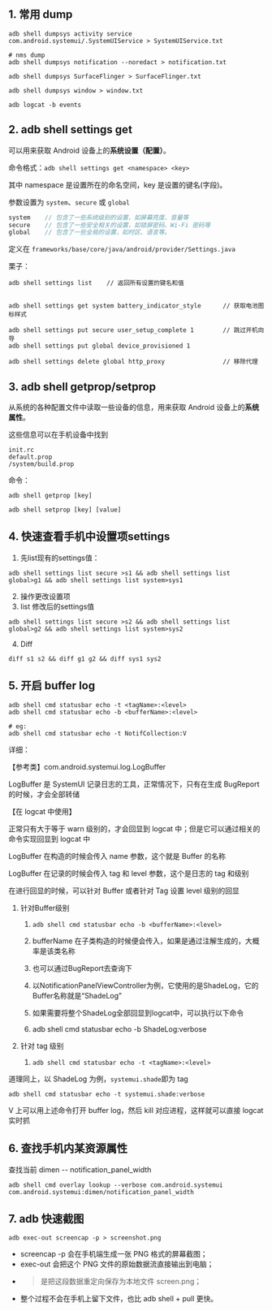 ## 1. 常用 dump
``` shell
adb shell dumpsys activity service com.android.systemui/.SystemUIService > SystemUIService.txt

# nms dump
adb shell dumpsys notification --noredact > notification.txt

adb shell dumpsys SurfaceFlinger > SurfaceFlinger.txt

adb shell dumpsys window > window.txt

adb logcat -b events 
```

## 2. adb  shell settings get

可以用来获取 Android 设备上的**系统设置（配置）**。

命令格式：`adb shell settings get <namespace> <key>`

其中 namespace 是设置所在的命名空间，key 是设置的键名(字段)。

<namespace> 参数设置为 `system`、`secure` 或 `global`

```Java
system    // 包含了一些系统级别的设置，如屏幕亮度、音量等
secure    // 包含了一些安全相关的设置，如锁屏密码、Wi-Fi 密码等
global    // 包含了一些全局的设置，如时区、语言等。
```

<Key> 定义在      `frameworks/base/core/java/android/provider/Settings.java`

栗子：

```Plain
adb shell settings list    // 返回所有设置的键名和值


adb shell settings get system battery_indicator_style      // 获取电池图标样式

adb shell settings put secure user_setup_complete 1        // 跳过开机向导
adb shell settings put global device_provisioned 1

adb shell settings delete global http_proxy                // 移除代理
```

## 3. adb shell getprop/setprop

从系统的各种配置文件中读取一些设备的信息，用来获取 Android 设备上的**系统属性**。

这些信息可以在手机设备中找到

```Shell
init.rc
default.prop
/system/build.prop
```

命令：

```Shell
adb shell getprop [key]

adb shell setprop [key] [value]
```

## 4. 快速查看手机中设置项settings

1. 先list现有的settings值：

```Shell
adb shell settings list secure >s1 && adb shell settings list global>g1 && adb shell settings list system>sys1
```

2. 操作更改设置项
3. list 修改后的settings值

```Shell
adb shell settings list secure >s2 && adb shell settings list global>g2 && adb shell settings list system>sys2
```

4. Diff

```Shell
diff s1 s2 && diff g1 g2 && diff sys1 sys2
```


## 5.  开启 buffer log

```Shell
adb shell cmd statusbar echo -t <tagName>:<level>
adb shell cmd statusbar echo -b <bufferName>:<level>

# eg: 
adb shell cmd statusbar echo -t NotifCollection:V
```

详细：

【参考类】com.android.systemui.log.LogBuffer

LogBuffer 是 SystemUI 记录日志的工具，正常情况下，只有在生成 BugReport 的时候，才会全部转储

【在 logcat 中使用】

正常只有大于等于 warn 级别的，才会回显到 logcat 中；但是它可以通过相关的命令实现回显到 logcat 中

LogBuffer 在构造的时候会传入 name 参数，这个就是 Buffer 的名称

LogBuffer 在记录的时候会传入 tag 和 level 参数，这个是日志的 tag 和级别

在进行回显的时候，可以针对 Buffer 或者针对 Tag 设置 level 级别的回显

1. 针对Buffer级别
   1. ```Shell
      adb shell cmd statusbar echo -b <bufferName>:<level>
      ```

   2.   bufferName 在子类构造的时候便会传入，如果是通过注解生成的，大概率是该类名称

   3.   也可以通过BugReport去查询下

   4.   以NotificationPanelViewController为例，它使用的是ShadeLog，它的Buffer名称就是“ShadeLog”

   5.   如果需要将整个ShadeLog全部回显到logcat中，可以执行以下命令

   6.   adb shell cmd statusbar echo -b ShadeLog:verbose
2. 针对 tag 级别
   1. ```Shell
      adb shell cmd statusbar echo -t <tagName>:<level>
      ```

 道理同上，以 ShadeLog 为例，`systemui.shade`即为 tag

```Shell
adb shell cmd statusbar echo -t systemui.shade:verbose
```

V 上可以用上述命令打开 buffer log，然后 kill 对应进程，这样就可以直接 logcat 实时抓


## 6.  查找手机内某资源属性
查找当前 dimen -- notification_panel_width
``` shell
adb shell cmd overlay lookup --verbose com.android.systemui com.android.systemui:dimen/notification_panel_width
```

## 7. adb 快速截图
``` shell
adb exec-out screencap -p > screenshot.png
```
- screencap -p 会在手机端生成一张 PNG 格式的屏幕截图；
- exec-out 会把这个 PNG 文件的原始数据流直接输出到电脑；
- > 是把这段数据重定向保存为本地文件 screen.png；
- 整个过程不会在手机上留下文件，也比 adb shell + pull 更快。